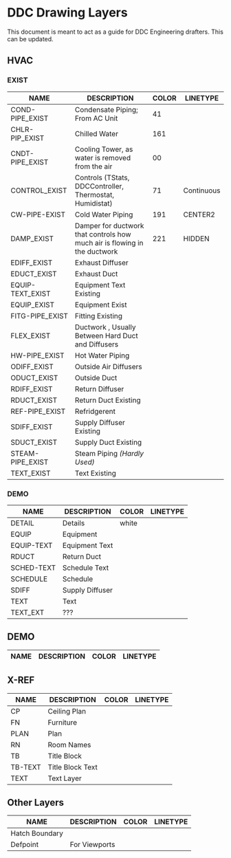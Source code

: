 # DDC Drawing Layers
This document is meant to act as a guide for DDC Engineering drafters. 
This can be updated.

## **HVAC**
### EXIST
NAME | DESCRIPTION | COLOR | LINETYPE
----- | ----------- | ----- | --------
COND-PIPE_EXIST | Condensate Piping; From AC Unit | 41 
CHLR- PIP_EXIST | Chilled Water | 161
CNDT-PIPE_EXIST | Cooling Tower, as water is removed from the air | 00 |
CONTROL_EXIST | Controls (TStats, DDCController, Thermostat, Humidistat) | 71 | Continuous
CW-PIPE-EXIST | Cold Water Piping | 191 | CENTER2
DAMP_EXIST | Damper for ductwork that controls how much air is flowing in the ductwork | 221 | HIDDEN
EDIFF_EXIST | Exhaust Diffuser 
EDUCT_EXIST | Exhaust Duct
EQUIP-TEXT_EXIST | Equipment Text Existing
EQUIP_EXIST | Equipment Exist
FITG-PIPE_EXIST | Fitting Existing
FLEX_EXIST | Ductwork , Usually Between Hard Duct and Diffusers |
HW-PIPE_EXIST | Hot Water Piping
ODIFF_EXIST | Outside Air Diffusers
ODUCT_EXIST | Outside Duct
RDIFF_EXIST | Return Diffuser
RDUCT_EXIST | Return Duct Existing
REF-PIPE_EXIST | Refridgerent
SDIFF_EXIST | Supply Diffuser Existing
SDUCT_EXIST | Supply Duct Existing
STEAM-PIPE_EXIST | Steam Piping *(Hardly Used)*
TEXT_EXIST | Text Existing

### DEMO

NAME | DESCRIPTION | COLOR | LINETYPE
----- | ----------- | ----- | --------
DETAIL | Details | white 
EQUIP | Equipment
EQUIP-TEXT | Equipment Text
RDUCT | Return Duct
SCHED-TEXT | Schedule Text
SCHEDULE | Schedule
SDIFF | Supply Diffuser
TEXT | Text
TEXT_EXT | ??? 

## **DEMO**
NAME | DESCRIPTION | COLOR | LINETYPE
----- | ----------- | ----- | --------

## **X-REF**
NAME | DESCRIPTION | COLOR | LINETYPE
----- | ----------- | ----- | --------
CP | Ceiling Plan
FN | Furniture
PLAN | Plan
RN | Room Names
TB | Title Block
TB-TEXT | Title Block Text
TEXT | Text Layer

## **Other Layers**
NAME | DESCRIPTION | COLOR | LINETYPE
----- | ----------- | ----- | --------
Hatch Boundary |
Defpoint | For Viewports

